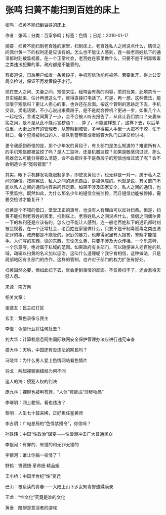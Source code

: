 # 张鸣  扫黄不能扫到百姓的床上  
  
张鸣：扫黄不能扫到百姓的床上  
作者：张鸣；分类：百家争鸣；标签：色情 ；日期：2010-01-17  
摘要：扫黄不能扫到老百姓的家里，扫到床上。老百姓私人之间说点什么，情侣之间偶尔黄一下的权利还是应该有的。怎么也不能让人感到，连一般老百姓私下的通讯都时刻被监视着。在一个正常社会，老百姓在家里做什么，只要不是干制毒贩毒之类违法犯罪的事，政府都是不能管的。  
有报道说，日后用户如发一条黄段子，手机短信功能将被停。若要重开，得上公安局交检讨，保证不再发黄段子才行。  
现在恋人之间、夫妻之间，短信来往，经常会有黄的内容，荤的玩笑，此项禁令一旦实施起来，估计再想这么干，就得直接打电话了。可是，再一想，这种做法，能仅限于短信吗？更让人担心的事，也许还在后面。按这个管制的思路走下去，手机交谈，煲电话粥，不小心说出来黄段子，是不是就会停机？更进一步，如果几个人一起吃饭，言语之间黄了一点，会不会被人听去报告了，从此让我们禁口？夫妻床笫之间，是不是从此不能污言秽语？……算了，不能这样想了，这样下去，以后单位里、大街上所有的管理者，从警察到城管，多半得每人手里一大把不干胶，忙于封口。每个犯规被封口的人，排队到警察局或者城管大队门口递交检讨书。  
更令我感到奇怪的是，那个少年发的黄段子，有关部门是怎么知道的？难道所有人的手机短信都被监控了吗？是人工监听，还是机器监控？如果是敏感词过滤，那么机器怎么可能分得那么清楚，会不会把许多不是黄段子的短信也给过滤了呢？会不会制造许多“冤假错案”？  
其实，眼下手机群发功能限制多多，即使发黄段子，也无非是一对一，属于私人之间的通信。按照宪法，私人之间的通讯自由，是被保障的。也就是说，有关部门不能以私人之间的通讯内容来问罪定罪。如果不涉及国家安全，私人之间的通讯，也不受监控。既然如此，为什么那名少年的短信会被监控，而且短信功能被停掉，需要交检讨才能复开？  
扫黄是个不错的借口，堂堂正正的旗号，也没有人有理由可以反对扫黄。但是，扫黄不能扫到老百姓的家里，扫到床上。老百姓私人之间说点什么，情侣之间偶尔黄一下的权利还是应该有的。怎么也不能让人感到，连一般老百姓私下的通讯都时刻被监视着。在一个正常社会，老百姓在家里做什么，只要不是干制毒贩毒之类违法犯罪的事，政府都是不能管的。家庭的暴力，也非得家里有人报警，警察才能插手。人们写的东西，说的东西，无论怎么黄，只要不涉及大众传播。一个乐意听，一个乐意写，绝对属于私域的范围。如果政府有关部门，可以随便进入老百姓的私域，动辄以扫黄的名义加以惩治，这叫什么道理呢？我宁肯相信，这种做法，只是局部地区有关部门的杰作，这样的管制，也许对于部门的权力扩张有好处。  
扫黄固然必要，但如此扫下去，就会走到事情的反面。不仅黄扫不了，还会惹得天怒人怨。  
来源：南方网  
  
相关文章：  
谢盛友：民主红灯区  
玄圭：黄色录像与民主  
李俊：色情行业将往何处去？  
刘大华：计算机信息网络国际联网安全保护管理办法应进行违宪审查  
盛大林：天呐，中国还有没违法的网民吗？  
马晓年：为什么男人爱上色情网站看色情片  
羽戈：两起裸聊案结局为何不同  
迷人的海：侵犯人权的判决  
庞九林：裸聊也被判有罪，“人体”竟能成“淫秽物品”  
李曙明：网上艳照，看也违法？  
黎明：人生七十鼓来稀，正好担任鉴黄师  
李吉明：广电总局的“色情禁播令”，你信吗？  
孙轶玮：中国“性政治”谋变——性浪潮冲击广大普通民众  
李银河：有罪的、有错的和无罪无错的  
李银河：谁让你搞一夜情了？  
野鹤：贤德妞·革命妞·精品妞  
王小桥：中国半世纪“性”变迁  
巴山：被亵渎的青春——大陆上山下乡女知青惨遭蹂躏录  
王龙：“性文化”究竟是谁的文化  
黄泰：陪聊是意淫者的游戏